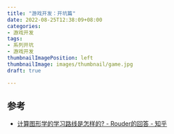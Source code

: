 ```yaml
---
title: "游戏开发：开坑篇"
date: 2022-08-25T12:38:09+08:00
categories:
- 游戏开发
tags:
- 系列开坑
- 游戏开发
thumbnailImagePosition: left
thumbnailImage: images/thumbnail/game.jpg
draft: true

---
```


<!--more-->

## 参考
- [计算图形学的学习路线是怎样的? - Rouder的回答 - 知乎](https://www.zhihu.com/question/432165526/answer/2297836253)